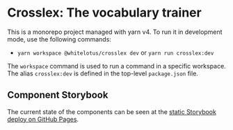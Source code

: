 # Crosslex: The vocabulary trainer

This is a monorepo project managed with yarn v4. To run it in development mode, use the following commands:

- `yarn workspace @whitelotus/crosslex dev` or `yarn run crosslex:dev`

The `workspace` command is used to run a command in a specific workspace. The alias `crosslex:dev` is defined in the top-level `package.json` file.

## Component Storybook

The current state of the components can be seen at the [static Storybook deploy on GitHub Pages](https://aky97567.github.io/crosslex/).
